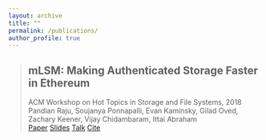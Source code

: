 ```yaml
---
layout: archive
title: ""
permalink: /publications/
author_profile: true
---
```


> ## mLSM: Making Authenticated Storage Faster in Ethereum
> ACM Workshop on Hot Topics in Storage and File Systems, 2018 <br>
> Pandian Raju, Soujanya Ponnapalli, Evan Kaminsky, Gilad Oved, Zachary Keener, Vijay Chidambaram, Ittai Abraham <br>
> [Paper](https://www.usenix.org/system/files/conference/hotstorage18/hotstorage18-paper-raju.pdf)
> [Slides](https://www.usenix.org/sites/default/files/conference/protected-files/hotstorage18_slides_ponnapalli.pdf)
> [Talk](https://www.usenix.org/conference/hotstorage18/presentation/raju)
> [Cite](https://scholar.googleusercontent.com/scholar.bib?q=info:imkOnqoy8c8J:scholar.google.com/&output=citation&scisdr=ClH3o1MhEI76xtw54Y4:AFWwaeYAAAAAZm0_-Y7FRkgez1ru9sbkHHQxSNw&scisig=AFWwaeYAAAAAZm0_-b-V0YFMKcAnmWGp3zE9qbM&scisf=4&ct=citation&cd=-1&hl=en)

<!-- {% if author.googlescholar %}
  You can also find my articles on <u><a href="{{author.googlescholar}}">my Google Scholar profile</a>.</u>
{% endif %}

{% include base_path %}

{% for post in site.publications reversed %}
  {% include archive-single.html %}
{% endfor %} -->
